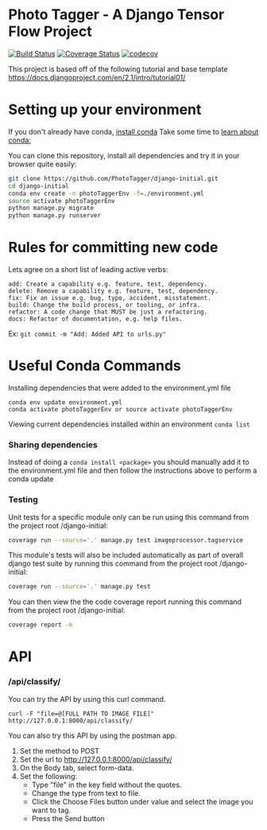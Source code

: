 # Photo Tagger - A Django Tensor Flow Project
[![Build Status](https://travis-ci.org/PhotoTagger/django-initial.svg?branch=master)](https://travis-ci.org/PhotoTagger/django-initial) [![Coverage Status](https://coveralls.io/repos/github/PhotoTagger/django-initial/badge.svg?branch=master)](https://coveralls.io/github/PhotoTagger/django-initial?branch=master) [![codecov](https://codecov.io/gh/PhotoTagger/django-initial/branch/master/graph/badge.svg)](https://codecov.io/gh/PhotoTagger/django-initial)

This project is based off of the following tutorial and base template
https://docs.djangoproject.com/en/2.1/intro/tutorial01/

# Setting up your environment

If you don't already have conda, [install conda](https://conda.io/docs/user-guide/install/macos.html)
Take some time to [learn about conda:](https://medium.freecodecamp.org/why-you-need-python-environments-and-how-to-manage-them-with-conda-85f155f4353c)

You can clone this repository, install all dependencies and try it in your
browser quite easily:

```bash
git clone https://github.com/PhotoTagger/django-initial.git
cd django-initial
conda env create -n photoTaggerEnv -f=./environment.yml
source activate photoTaggerEnv
python manage.py migrate
python manage.py runserver
```

# Rules for committing new code
Lets agree on a short list of leading active verbs:
```
add: Create a capability e.g. feature, test, dependency.
delete: Remove a capability e.g. feature, test, dependency.
fix: Fix an issue e.g. bug, typo, accident, misstatement.
build: Change the build process, or tooling, or infra.
refactor: A code change that MUST be just a refactoring.
docs: Refactor of documentation, e.g. help files.
```

Ex: `git commit -m "Add: Added API to urls.py"`


# Useful Conda Commands

Installing dependencies that were added to the environment.yml file
```
conda env update environment.yml
conda activate photoTaggerEnv or source activate photoTaggerEnv
```
Viewing current dependencies installed within an environment
`conda list`

### Sharing dependencies 

Instead of doing a `conda install <package>` 
you should manually add it to the environment.yml file and
then follow the instructions above to perform a conda update

### Testing

Unit tests for a specific module only can be run using this command from the project root /django-initial:
```bash
coverage run --source='.' manage.py test imageprocessor.tagservice
```

This module's tests will also be included automatically as part of overall django test suite by running this command from the project root /django-initial:
```bash
coverage run --source='.' manage.py test
```

You can then view the the code coverage report running this command from the project root /django-initial:
```bash
coverage report -m
```

# API

### /api/classify/

You can try the API by using this curl command.
```base
curl -F "file=@[FULL PATH TO IMAGE FILE]" http://127.0.0.1:8000/api/classify/
```

You can also try this API by using the postman app.
1. Set the method to POST
2. Set the url to http://127.0.0.1:8000/api/classify/
3. On the Body tab, select form-data.
4. Set the following:
   * Type "file" in the key field without the quotes.
   * Change the type from text to file.
   * Click the Choose Files button under value and select the image you want to tag.
   * Press the Send button

